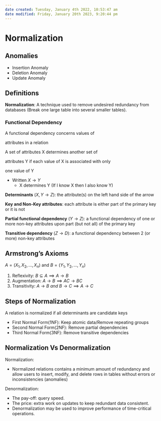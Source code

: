 ```yaml
---
date created: Tuesday, January 4th 2022, 10:53:47 am
date modified: Friday, January 20th 2023, 9:20:44 pm
---
```


# Normalization

## Anomalies

- Insertion Anomaly
- Deletion Anomaly
- Update Anomaly

## Definitions

**Normalization**: A technique used to remove undesired redundancy from databases (Break one large table into several smaller tables).

### Functional Dependency

A functional dependency concerns values of

attributes in a relation

A set of attributes X determines another set of

attributes Y if each value of X is associated with only

one value of Y

- Written $X \rightarrow Y$
    - X determines Y (If I know X then I also know Y)

**Determinants** ($X, Y \rightarrow Z$): the attribute(s) on the left hand side of the arrow

**Key and Non-Key attributes**: each attribute is either part of the primary key or it is not

**Partial functional dependency** ($Y \rightarrow Z$): a functional dependency of one or more non-key attributes upon part (but not all) of the primary key

**Transitive dependency** ($Z \rightarrow D$): a functional dependency between 2 (or more) non-key attributes

## Armstrong’s Axioms

$A = (X_1, X_2, \dots, X_n)$ and $B = (Y_1, Y_2, \dots, Y_n)$

1. Reflexivity: $B \subseteq A \implies A \rightarrow B$
2. Augmentation: $A \rightarrow B \implies AC \rightarrow BC$
3. Transitivity: $A \rightarrow B\ and\ B \rightarrow C \implies A \rightarrow C$

## Steps of Normalization

A relation is normalized if all determinants are candidate keys

- First Normal Form(1NF): Keep atomic data/Remove repeating groups
- Second Normal Form(2NF): Remove partial dependencies
- Third Normal Form(3NF): Remove transitive dependencies

## Normalization Vs Denormalization

Normalization:

- Normalized relations contains a minimum amount of redundancy and allow users to insert, modify, and delete rows in tables without errors or inconsistencies (anomalies)

Denormalization:

- The pay-off: query speed.
- The price: extra work on updates to keep redundant data consistent.
- Denormalization may be used to improve performance of time-critical operations.
